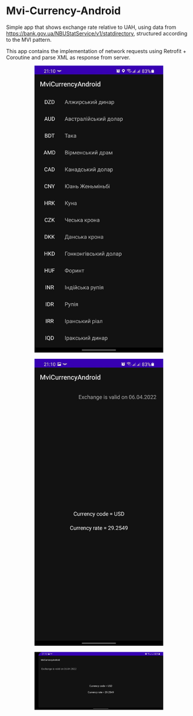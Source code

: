 # Mvi-Currency-Android

Simple app that shows exchange rate relative to UAH, using data from https://bank.gov.ua/NBUStatService/v1/statdirectory, 
structured according to the MVI pattern.

This app contains the implementation of network requests using Retrofit + Coroutine and parse XML as response from server.

<p align="center">
  <img src="main_screen.jpg" width="350" alt="Screenshot_1">
</p>

<p align="center">
  <img src="additional_screen.jpg" width="350" alt="Screenshot_2">
</p>

<p align="center">
  <img src="additional_screen2.jpg" width="350" alt="Screenshot_3">
</p>
